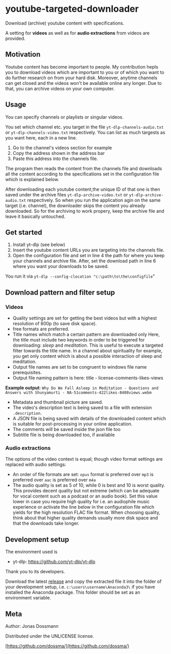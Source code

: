 # youtube-targeted-downloader
Download (archive) youtube content with specifications.

A setting for __videos__ as well as for __audio extractions__ from videos are provided.

## Motivation 
Youtube content has become important to people. My contribution hepls you to download videos which are important to you or of which you want to do further research on from your hard disk. Moreover, anytime channels can get closed and the videos won't be available online any longer. Due to that, you can archive videos on your own computer. 

## Usage
You can specify channels or playlists or singular videos.

You set which channel etc. you target in the file `yt-dlp-channels-audio.txt` or `yt-dlp-channels-video.txt` respectively. You can list as much targests as you want here, each in a new line.
1. Go to the channel's videos section for example
2. Copy the address shown in the address bar
3. Paste this address into the channels file.

The program then reads the content from the channels file and downloads all the content according to the specifications set in the configuration file which is explained below.

After downloading each youtube content,the unique ID of that one is then saved under the archive files `yt-dlp-archive-video.txt` or `yt-dlp-archive-audio.txt` respectively. So when you run the application agin on the same target (i.e. channel), the downloader skips the content you already downloaded. So for the archiving to work propery, keep the archive file and leave it basically untouched.

## Get started

1. Install yt-dlp (see below)
2. Insert the youtube content URLs you are targeting into the channels file.
3. Open the configuration file and set in line 4 the path for where you keep your channels and archive file. After, set the download path in line 6 where you want your downloads to be saved. 

You run it via `yt-dlp --config-clocation "c:\path\to\the\configfile`"

## Download pattern and filter setup
### Videos
- Quality settings are set for getting the best videos but with a highest resolution of 800p (to save disk space).
- free formats are preferred.
- Title names which match a certain pattern are downloaded only
Here, the title must include two keywords in order to be triggered for downloading: _sleep_ and _meditation_. 
This is useful to execute a targeted filter towards the title name. In a channel about spirituality for example, you get only content which is about a possible interaction of sleep and meditation.
- Output file names are set to be congruent to windows file name prerequisites.
- Output file naming pattern is here: title - license-comments-likes-views

__Example output__:
`Why Do We Fall Asleep in Meditation - Questions and Answers with Shunyamurti - NA-51comments-422likes-8408views.webm`

- Metadata and thumbnail picture are saved.
- The video's description text is being saved to a file with extension `.description`.
- A JSON file is being saved with details of the downloaded content which is suitable for post-processing in your online application.
- The comments will be saved inside the json file too
- Subtitle file is being downloaded too, if available

### Audio extractions
The options of the video context is equal; though video format settings are replaced with audio settings: 
- An order of file formats are set: `opus` format is preferred over `mp3` is preferred over `aac` is preferred over `m4a`
- The audio quality is set as 5 of 10, while 0 is best and 10 is worst quality. This provides decent quality but not extreme (which can be adequate for vocal content such as a podcast or an audio book). Set this value lower in case you require high quality for i.e. an audiophile music experience or activate the line below in the configuration file which yields for the high resolution FLAC file format. When choosing quality, think about that higher quality demands usually more disk space and that the downloads take longer.

## Development setup

The environment used is
- yt-dlp: https://github.com/yt-dlp/yt-dlp

Thank you to its developers.

Download the latest [release](https://github.com/yt-dlp/yt-dlp/releases/) and copy the extracted file it into the folder of your development setup, i.e. `c:\users\username\Anaconda3\` if you have installed the Anaconda package. This folder should be set as an environment variable.

## Meta

Author: Jonas Dossmann

Distributed under the UNLICENSE license.

[https://github.com/dossma/](https://github.com/dossma/)
